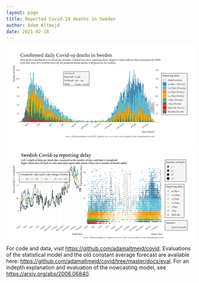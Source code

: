 ```yaml
---
layout: page
title: Reported Covid-19 deaths in Sweden
author: Adam Altmejd
date: 2021-02-18
---
```


![Graph of Swedish Covid-19 deaths with reporting delay.](deaths_lag_sweden_2021-02-18.png "Swedish Covid-19 deaths.")
![Graph of Swedish Covid-19 reporting delay in daily deaths.](lag_trend_sweden_2021-02-18.png "Trend in Swedish Covid-19 mortality reporting delay.")
For code and data, visit <https://github.com/adamaltmejd/covid>.
Evaluations of the statistical model and the old constant average forecast are available here: <https://github.com/adamaltmejd/covid/tree/master/docs/eval>.
For an indepth explanation and evaluation of the nowcasting model, see <https://arxiv.org/abs/2006.06840>.
